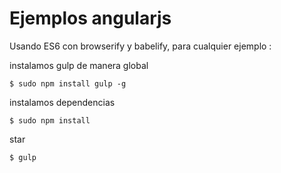 # Ejemplos angularjs

Usando ES6 con browserify y babelify, para cualquier ejemplo :

instalamos gulp de manera global
```
$ sudo npm install gulp -g
```

instalamos dependencias
```
$ sudo npm install
```

star
```
$ gulp
```
